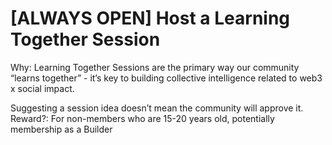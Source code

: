 # [ALWAYS OPEN] Host a Learning Together Session

Why: Learning Together Sessions are the primary way our community “learns together” - it’s key to building collective intelligence related to web3 x social impact.

Suggesting a session idea doesn’t mean the community will approve it.
Reward?: For non-members who are 15-20 years old, potentially membership as a Builder
